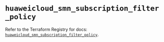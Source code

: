 # `huaweicloud_smn_subscription_filter_policy`

Refer to the Terraform Registry for docs: [`huaweicloud_smn_subscription_filter_policy`](https://registry.terraform.io/providers/huaweicloud/huaweicloud/1.71.1/docs/resources/smn_subscription_filter_policy).
